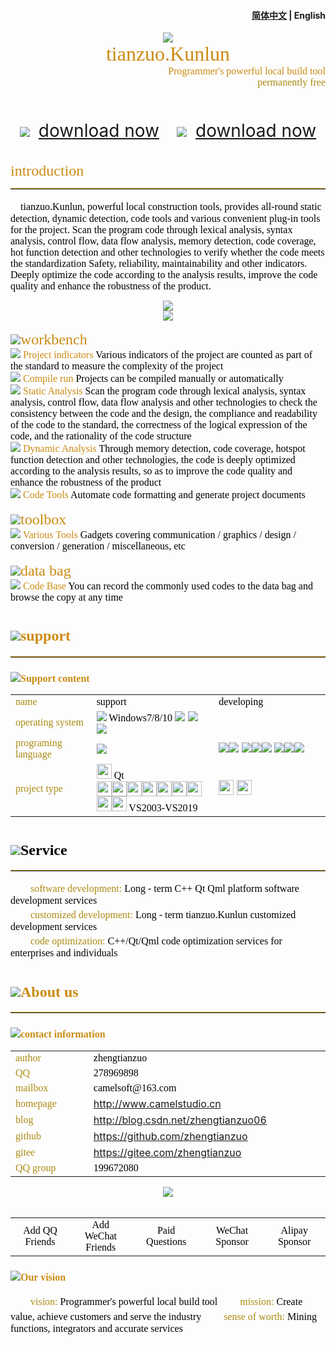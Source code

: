 ﻿<h4 align="right"><strong><a href="README.md">简体中文</a></strong> | English</h4>

<div align='center'>
    <img src="./common/logo_devs.png"/>
    <center><font color="#cc8b13" size=6 face="Microsoft YaHei">tianzuo.Kunlun</font></center>
</div>
<div align='right'>
<font color="#cc8b13" size=3 face="Microsoft YaHei">Programmer's powerful local build tool</font>
<br>
<font color="#aa8b13" size=3 face="Microsoft YaHei">permanently free</font>
<br>
<br>
<br>
<br>
</div>
<div align='center'>
<img src="./common/down_baidu.svg"/>　<a href="https://pan.baidu.com/s/1Abnr2yTAHukV8AyX2-ZK1A?pwd=1234"  style="font-size:28px;" target="_blank">download now</a>　　<img src="./common/down_weiyun.svg"/>　<a href="https://share.weiyun.com/1WNeAnwL" style="font-size:28px;" target="_blank">download now</a>
</div>
<br>
<br>
<font color="#cc8b13" size=5 face="Microsoft YaHei"> introduction</font>
<hr style="height:1px;border:none;border-top:1px groove #cc8b13;" />

<font color="#000000" size=3 face="Microsoft YaHei">　tianzuo.Kunlun, powerful local construction tools, provides all-round static detection, dynamic detection, code tools and various convenient plug-in tools for the project. Scan the program code through lexical analysis, syntax analysis, control flow, data flow analysis, memory detection, code coverage, hot function detection and other technologies to verify whether the code meets the standardization Safety, reliability, maintainability and other indicators. Deeply optimize the code according to the analysis results, improve the code quality and enhance the robustness of the product.
</font>

<div align='center'>
    <img src="./images_en/cap001.png"/>
</div>

<div align='center'>
    <img src="./images_en/cap000.png"/>
</div>
<br>
<img src="./common/dev_btnWorkSpace.svg"/><font color="#cc8b13" size=5 face="Microsoft YaHei">workbench  </font>
<br>
<font color="#cc8b13" size=5 face="Microsoft YaHei">     </font><img src="./common/dev_btnInfo.svg"/><font color="#cc8b13" size=3 face="Microsoft YaHei"> Project indicators </font><font color="#000000" size=3 face="Microsoft YaHei">Various indicators of the project are counted as part of the standard to measure the complexity of the project</font>
<br>
<font color="#cc8b13" size=5 face="Microsoft YaHei">     </font><img src="./common/dev_btnCompile.svg"/><font color="#cc8b13" size=3 face="Microsoft YaHei"> Compile run </font><font color="#000000" size=3 face="Microsoft YaHei">Projects can be compiled manually or automatically</font>
<br>
<font color="#cc8b13" size=5 face="Microsoft YaHei">     </font><img src="./common/dev_btnAnalyse.svg"/><font color="#cc8b13" size=3 face="Microsoft YaHei"> Static Analysis </font><font color="#000000" size=3 face="Microsoft YaHei">Scan the program code through lexical analysis, syntax analysis, control flow, data flow analysis and other technologies to check the consistency between the code and the design, the compliance and readability of the code to the standard, the correctness of the logical expression of the code, and the rationality of the code structure</font>
<br>
<font color="#cc8b13" size=5 face="Microsoft YaHei">     </font><img src="./common/dev_btnDAnalyse.svg"/><font color="#cc8b13" size=3 face="Microsoft YaHei"> Dynamic Analysis </font><font color="#000000" size=3 face="Microsoft YaHei">Through memory detection, code coverage, hotspot function detection and other technologies, the code is deeply optimized according to the analysis results, so as to improve the code quality and enhance the robustness of the product</font>
<br>
<font color="#cc8b13" size=5 face="Microsoft YaHei">     </font><img src="./common/dev_btnTools.svg"/><font color="#cc8b13" size=3 face="Microsoft YaHei"> Code Tools </font><font color="#000000" size=3 face="Microsoft YaHei">Automate code formatting and generate project documents</font>
<br>
<br>
<img src="./common/dev_btnTools.svg"/><font color="#cc8b13" size=5 face="Microsoft YaHei">toolbox  </font>
<br>
<font color="#cc8b13" size=5 face="Microsoft YaHei">     </font><img src="./common/dev_btnTools.svg"/><font color="#cc8b13" size=3 face="Microsoft YaHei"> Various Tools </font><font color="#000000" size=3 face="Microsoft YaHei">Gadgets covering communication / graphics / design / conversion / generation / miscellaneous, etc</font>
<br>
<br>
<img src="./common/dev_btnFileBag.svg"/><font color="#cc8b13" size=5 face="Microsoft YaHei">data bag  </font>
<br>
<font color="#cc8b13" size=5 face="Microsoft YaHei">     </font><img src="./common/com_btnCode.svg"/><font color="#cc8b13" size=3 face="Microsoft YaHei"> Code Base </font><font color="#000000" size=3 face="Microsoft YaHei">You can record the commonly used codes to the data bag and browse the copy at any time</font>

# <img src="./common/com_btnAbout.svg"/><font color="#cc8b13" size=5 face="Microsoft YaHei">support </font>
<hr style="height:1px;border:none;border-top:1px groove #cc8b13;" />

### <img src="./common/com_btnHelp.svg"/><font color="#cc8b13" size=3 face="Microsoft YaHei">Support content </font>
<table>
  <tr>
    <td width="10%"><font color="#aa8b13" size=3 face="Microsoft YaHei">name</font></td>
    <td width="20%"><font color="#000000" size=3 face="Microsoft YaHei">support</font></td>
	<td width="20%"><font color="#000000" size=3 face="Microsoft YaHei">developing</font></td>
  </tr>
  <tr>
    <td><font color="#aa8b13" size=3 face="Microsoft YaHei">operating system</font></td>
    <td><img src="./common/windows.svg"/><font color="#000000" size=3 face="Microsoft YaHei"> Windows7/8/10</font> <img src="./common/macos.svg"/> <img src="./common/ubuntu.svg"/> <img src="./common/uos.png"/></td>
	<td></td>
  </tr>
  <tr>
    <td><font color="#aa8b13" size=3 face="Microsoft YaHei">programing language</font></td>
    <td><img src="./common/Language_cpp.svg"/></td>
	<td><img src="./common/Language_java.svg"/><img src="./common/Language_js.svg"/> <img src="./common/Language_csharp.svg"/><img src="./common/Language_python.svg"/><img src="./common/Language_go.svg"/> <img src="./common/Language_php.svg"/><img src="./common/Language_ruby.svg"/><img src="./common/Language_swift.svg"/></td>
  </tr>
  <tr>
    <td><font color="#aa8b13" size=3 face="Microsoft YaHei">project type</font></td>
    <td><img src="./common/IDE_Qt.png" width=24px height=24px/><font color="#000000" size=3 face="Microsoft YaHei"> Qt</font><br>
	<img src="./common/IDE_VS2003.png" width=24px height=24px/><img src="./common/IDE_VS2005.png" width=24px height=24px/><img src="./common/IDE_VS2008.png" width=24px height=24px/><img src="./common/IDE_VS2010.png" width=24px height=24px/><img src="./common/IDE_VS2012.png" width=24px height=24px/><img src="./common/IDE_VS2013.png" width=24px height=24px/><img src="./common/IDE_VS2015.png" width=24px height=24px/><img src="./common/IDE_VS2017.png" width=24px height=24px/><img src="./common/IDE_VS2019.png" width=24px height=24px/><font color="#000000" size=3 face="Microsoft YaHei"> VS2003-VS2019</font></td>	
	<td><img src="./common/IDE_ECLIPSE.png" width=24px height=24px/> <img src="./common/IDE_IntellijIDEA.png" width=24px height=24px/></td>
  </tr>
</table>

# <img src="./common/com_btnVision.svg"/><font color="#000000" size=5 face="Microsoft YaHei">Service </font>
<hr style="height:1px;border:none;border-top:1px groove #cc8b13;" />
<font color="#aa8b13" size=3 face="Microsoft YaHei">　　software development: </font><font color="#000000" size=3 face="Microsoft YaHei">Long - term C++ Qt Qml platform software development services</font>
<br>
<font color="#aa8b13" size=3 face="Microsoft YaHei">　　customized development: </font><font color="#000000" size=3 face="Microsoft YaHei">Long - term tianzuo.Kunlun customized development services</font>
<br>
<font color="#aa8b13" size=3 face="Microsoft YaHei">　　code optimization: </font><font color="#000000" size=3 face="Microsoft YaHei">C++/Qt/Qml code optimization services for enterprises and individuals</font>

# <img src="./common/com_btnAbout.svg"/><font color="#cc8b13" size=5 face="Microsoft YaHei">About us </font>
<hr style="height:1px;border:none;border-top:1px groove #cc8b13;" />

### <img src="./common/com_btnWriter.svg"/><font color="#cc8b13" size=3 face="Microsoft YaHei">contact information </font>

<table>
  <tr>
    <td width="10%"><font color="#aa8b13" size=3 face="Microsoft YaHei">author</font></td>
    <td width="20%"><font color="#000000" size=3 face="Microsoft YaHei">zhengtianzuo</font></td>
  </tr>
  <tr>
    <td><font color="#aa8b13" size=3 face="Microsoft YaHei">QQ</font></td>
    <td><font color="#000000" size=3 face="Microsoft YaHei">278969898</font></td>
  </tr>
  <tr>
    <td><font color="#aa8b13" size=3 face="Microsoft YaHei">mailbox</font></td>
    <td><font color="#000000" size=3 face="Microsoft YaHei">camelsoft@163.com</font></td>
  </tr>
  <tr>
    <td><font color="#aa8b13" size=3 face="Microsoft YaHei">homepage</font></td>
    <td><a class="httplink" href="http://www.camelstudio.cn">http://www.camelstudio.cn</a></td>
  </tr>
  <tr>
    <td><font color="#aa8b13" size=3 face="Microsoft YaHei">blog</font></td>
    <td><a class="httplink" href="http://blog.csdn.net/zhengtianzuo06">http://blog.csdn.net/zhengtianzuo06</a></td>
  </tr>
  <tr>
    <td><font color="#aa8b13" size=3 face="Microsoft YaHei">github</font></td>
    <td><a class="httplink" href="https://github.com/zhengtianzuo">https://github.com/zhengtianzuo</a></td>
  </tr>
  <tr>
    <td><font color="#aa8b13" size=3 face="Microsoft YaHei">gitee</font></td>
    <td><a class="httplink" href="https://gitee.com/zhengtianzuo">https://gitee.com/zhengtianzuo</a></td>
  </tr>
  <tr>
    <td><font color="#aa8b13" size=3 face="Microsoft YaHei">QQ group</font></td>
    <td><font color="#000000" size=3 face="Microsoft YaHei">199672080</font></td>
  </tr>
</table>
<div align='center'>
    <img src="./common/allinone.png"/>
</div>
<br>
<table style='table-layout:fixed;'>
  <tr>
  <td align='center' width="10%"><font color="#000000" size=3 face="Microsoft YaHei">Add QQ Friends</font></td>
  <td align='center' width="10%"><font color="#000000" size=3 face="Microsoft YaHei">Add WeChat Friends</font></td>
  <td align='center' width="10%"><font color="#000000" size=3 face="Microsoft YaHei">Paid Questions</font></td>
  <td align='center' width="10%"><font color="#000000" size=3 face="Microsoft YaHei">WeChat Sponsor</font></td>
  <td align='center' width="10%"><font color="#000000" size=3 face="Microsoft YaHei">Alipay Sponsor</font></td>
  </tr>
</table>

### <img src="./common/com_btnVision.svg"/><font color="#cc8b13" size=3 face="Microsoft YaHei">Our vision </font>
<font color="#aa8b13" size=3 face="Microsoft YaHei">　　vision: </font><font color="#000000" size=3 face="Microsoft YaHei">Programmer's powerful local build tool</font>
<font color="#aa8b13" size=3 face="Microsoft YaHei">　　mission: </font><font color="#000000" size=3 face="Microsoft YaHei">Create value, achieve customers and serve the industry</font>
<font color="#aa8b13" size=3 face="Microsoft YaHei">　　sense of worth: </font><font color="#000000" size=3 face="Microsoft YaHei">Mining functions, integrators and accurate services</font>

